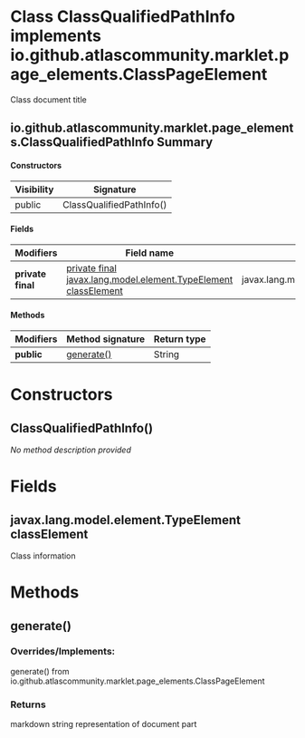 Class ClassQualifiedPathInfo implements io.github.atlascommunity.marklet.page_elements.ClassPageElement
=======================================================================================================
Class document title

io.github.atlascommunity.marklet.page_elements.ClassQualifiedPathInfo Summary
-------
#### Constructors
| Visibility | Signature                |
| ---------- | ------------------------ |
| public     | ClassQualifiedPathInfo() |
#### Fields
| Modifiers         | Field name                                                                                                        | Type                                 |
| ----------------- | ----------------------------------------------------------------------------------------------------------------- | ------------------------------------ |
| **private final** | [private final javax.lang.model.element.TypeElement classElement](#javaxlangmodelelementtypeelement-classelement) | javax.lang.model.element.TypeElement |
#### Methods
| Modifiers  | Method signature        | Return type |
| ---------- | ----------------------- | ----------- |
| **public** | [generate()](#generate) | String      |

Constructors
============
ClassQualifiedPathInfo()
------------------------
*No method description provided*


Fields
======
javax.lang.model.element.TypeElement classElement
-------------------------------------------------
Class information


Methods
=======
generate()
----------
### Overrides/Implements:
generate() from io.github.atlascommunity.marklet.page_elements.ClassPageElement



### Returns

markdown string representation of document part


